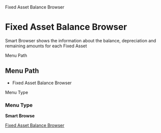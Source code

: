 
Fixed Asset Balance Browser
# Fixed Asset Balance Browser


Smart Browser shows the information  about the balance, depreciation and remaining amounts for each Fixed Asset

Menu Path
## Menu Path



- Fixed Asset Balance Browser

Menu Type
### Menu Type

**Smart Browse**


[Fixed Asset Balance Browser](../../functional-guide/smart-browse/smart-browse-fixed-asset-balance-browser.md)